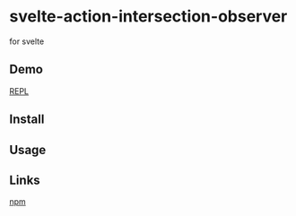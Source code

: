 # svelte-action-intersection-observer
for svelte


## Demo

[REPL](https://svelte.dev/repl/373de61d4c4f46e3884e3a6596eb5e6c?version=3.46.4)

## Install


## Usage

## Links

[npm](https://www.npmjs.com/package/svelte-action-intersection-observer)